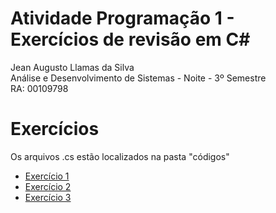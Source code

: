 # Atividade Programação 1 - Exercícios de revisão em C#
Jean Augusto Llamas da Silva  
Análise e Desenvolvimento de Sistemas - Noite - 3º Semestre  
RA: 00109798

# Exercícios
Os arquivos .cs estão localizados na pasta "códigos"
- [Exercício 1](códigos/Exercicio1.cs)
- [Exercício 2](códigos/Exercicio2.cs)
- [Exercício 3](códigos/Exercicio3.cs)

